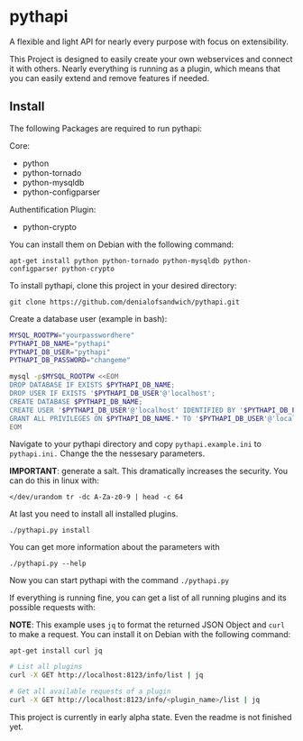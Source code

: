 # pythapi
A flexible and light API for nearly every purpose with focus on extensibility.

This Project is designed to easily create your own webservices and connect it with others. Nearly everything is running as a plugin, which means that you can easily extend and remove features if needed.

## Install

The following Packages are required to run pythapi:

Core:
* python
* python-tornado
* python-mysqldb
* python-configparser

Authentification Plugin:
* python-crypto

You can install them on Debian with the following command:

`apt-get install python python-tornado python-mysqldb python-configparser python-crypto`

To install pythapi, clone this project in your desired directory:

`git clone https://github.com/denialofsandwich/pythapi.git`

Create a database user (example in bash):

```bash
MYSQL_ROOTPW="yourpasswordhere"
PYTHAPI_DB_NAME="pythapi"
PYTHAPI_DB_USER="pythapi"
PYTHAPI_DB_PASSWORD="changeme"

mysql -p$MYSQL_ROOTPW <<EOM
DROP DATABASE IF EXISTS $PYTHAPI_DB_NAME;
DROP USER IF EXISTS '$PYTHAPI_DB_USER'@'localhost';
CREATE DATABASE $PYTHAPI_DB_NAME;
CREATE USER '$PYTHAPI_DB_USER'@'localhost' IDENTIFIED BY '$PYTHAPI_DB_PASSWORD';
GRANT ALL PRIVILEGES ON $PYTHAPI_DB_NAME.* TO '$PYTHAPI_DB_USER'@'localhost';
EOM
```

Navigate to your pythapi directory and copy `pythapi.example.ini` to `pythapi.ini.`
Change the the nessesary parameters.

**IMPORTANT**: generate a salt. This dramatically increases the security. You can do this in linux with:

`</dev/urandom tr -dc A-Za-z0-9 | head -c 64`

At last you need to install all installed plugins.

`./pythapi.py install`

You can get more information about the parameters with

`./pythapi.py --help`

Now you can start pythapi with the command `./pythapi.py`

If everything is running fine, you can get a list of all running plugins and its possible requests with:

**NOTE**: This example uses `jq` to format the returned JSON Object and `curl` to make a request. You can install it on Debian with the following command:

`apt-get install curl jq`

```bash
# List all plugins
curl -X GET http://localhost:8123/info/list | jq

# Get all available requests of a plugin
curl -X GET http://localhost:8123/info/<plugin_name>/list | jq
```

This project is currently in early alpha state. Even the readme is not finished yet.

